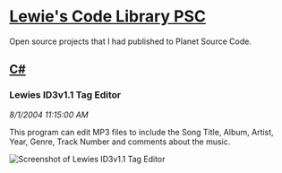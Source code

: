 # [Lewie's Code Library PSC](../../README.md)

Open source projects that I had published to Planet Source Code.

## [C#](../README.md)

### Lewies ID3v1.1 Tag Editor

*8/1/2004 11:15:00 AM*

This program can edit MP3 files to include the Song Title, Album, Artist, Year, Genre, Track Number and comments about the music.

![Screenshot of Lewies ID3v1.1 Tag Editor](/screenshot.jpg)



